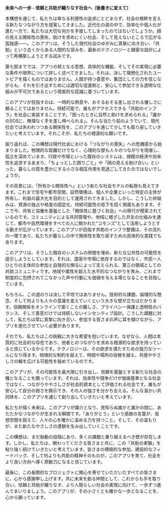 **未来への一歩 \- 信頼と共助が織りなす社会へ（後書きに変えて）**

本構想を通じて、私たちは単なる利便性の追求にとどまらず、社会の根幹を支える新たなつながり方を提案してきました。近代化の波の中で、効率化や個人化が進む一方で、私たちは大切な何かを手放してしまったのではないでしょうか。顔の見える関係性の喪失、助けを求めにくい社会、そして見えないところで広がる孤独感――。このアプリは、そうした現代社会のゆがみに真摯に向き合い、「共助」という古くからある人間的な営みを、最新のテクノロジーと緻密な設計によって再構築しようとする試みです。

第七部まででは、アプリの核となる思想、具体的な機能、そしてその実現に必要な条件や限界について詳しく述べてきました。それは、決して理想化されたユートピアを描くものではありません。人間が持つ善意や、集団としての力を信じながらも、それを引き出すためには適切な促進剤と、安心して参加できる透明な仕組みが不可欠であるという現実的な認識に基づいています。

このアプリが目指すのは、一時的な熱意や、おそるおそる差し出される優しさに頼ることではありません。持続可能で、誰もがアクセスできる「共助のインフラ」を社会に実装することです。「困ったときに自然と助けを求められる」「誰かのSOSに、無理なく手を差し伸べられる」。そんな当たり前のようでいて、現代社会では失われつつある関係性を、このアプリを通じて少しでも取り戻していきたいと考えています。それこそが、私たちの根源的な願いです。

振り返れば、この構想は現代社会における「つながりの喪失」への危機感から始まりました。物理的な距離だけでなく、心理的な壁も人々のつながりを阻害し、孤立を深めています。行政や市場といった既存のシステムは、規模の経済や効率性を追求するあまり、「ちょっとした困りごと」や「顔の見える助け合い」といった、暮らしの質を豊かにする小さな相互作用を見過ごしてきたのではないでしょうか。

その背景には、「所有から関係性へ」という新たな社会モデルの転換も見えてきます。これまで住宅や都市空間、自然環境は、個人や企業といった特定の主体が所有し、利益の最大化を目的として運用されてきました。しかし、こうした枠組みは、資源の独占や格差の固定化、持続可能性の低下を招く側面もあります。そこで今、共有と協働を基盤とした「関係性に基づく社会」への移行が模索されているのです。コミュニティによる共同管理や、地域に根ざした共生の仕組みを通じて、都市や自然環境をすべての人に開かれた“コモンズ”として活用しようとする動きが広がっています。このアプリが目指す共助のインフラ整備は、その流れの一環であり、私たちが暮らしの中で関係性を取り戻すための具体的な実践でもあります。

このアプリは、そうした既存のシステムの隙間を埋め、新たな公共性の可能性を提示しようとしています。それは、国家や市場に依存するのではなく、市民一人ひとりの主体的な参加と自発的な関与によって支えられる、第三の領域としての共助コミュニティです。地域や属性を超えた水平的なつながりを育み、これまで制度的に包摂されてこなかった声や行動にも価値を与える場となることを目指しています。

もちろん、この道のりは決して平坦ではありません。技術的な課題、倫理的な懸念、そして何よりも人々の意識を変えていくという大きな壁が立ちはだかります。信頼関係をオンラインで築くことの難しさ、プライバシー保護と透明性のバランス、そして善意だけでは持続しないインセンティブ設計。こうした課題に対して、私たちは常に真摯に向き合い、参加する皆さまの声に耳を傾けながら、アプリを進化させていく必要があります。

それでも、私たちはこの挑戦に大きな希望を抱いています。なぜなら、人間は本質的に社会的な存在であり、他者とのつながりを求める根源的な欲求を持っていると信じているからです。テクノロジーは、その欲求を満たすための強力なツールになり得ます。物理的な制約を超えて、時間や場所の垣根を越え、共感ややさしさの輪を広げる可能性を秘めているのです。

このアプリが、その可能性を最大限に引き出し、信頼を基盤とする新たな社会の種となることを願っています。それは、効率性や競争だけが価値基準となる社会ではなく、つながりややさしさが社会的資本として評価される社会です。誰もが安心して自分の弱さを開示でき、その人の強さを分かち合える。そんな温かい共同体を、このアプリを通じて創り出していきたいと考えています。

私たちが描く未来は、このアプリが媒介となり、見知らぬ誰かと誰かの間に、あたたかなつながりが生まれる瞬間です。「ありがとう」という感謝の言葉が、仮想空間を超えて、人々の心を確かに温める力を持つこと。そして、その温もりが、また新たなやさしさの連鎖を生み出していくことです。

この構想は、まだ胎動の段階にあり、多くの課題と乗り越えるべき壁が存在します。しかし、私たちは、関わってくださる皆さまと共に、この「共助の実験」を粘り強く続けていきたいと考えています。皆さまの積極的な参加、建設的なフィードバック、そして何よりも共助の精神そのものが、このアプリを育て、社会をより良い方向へ導く原動力になると信じています。

最後に、この長期的なプロジェクトに関心を寄せていただいたすべての皆さまに、心から感謝申し上げます。共に未来を創る仲間として、これからも手を取り合い、信頼と共助が織りなす、より人間らしい社会の実現に向けて、一歩ずつ進んでまいりましょう。このアプリが、その小さくとも確かな一歩となることを、心から願っています。

